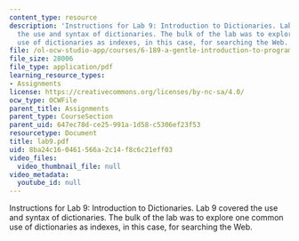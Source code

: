 ```yaml
---
content_type: resource
description: 'Instructions for Lab 9: Introduction to Dictionaries. Lab 9 covered
  the use and syntax of dictionaries. The bulk of the lab was to explore one common
  use of dictionaries as indexes, in this case, for searching the Web.'
file: /ol-ocw-studio-app/courses/6-189-a-gentle-introduction-to-programming-using-python-january-iap-2008/8ba24c160461566a2c14f8c6c21eff03_lab9.pdf
file_size: 28006
file_type: application/pdf
learning_resource_types:
- Assignments
license: https://creativecommons.org/licenses/by-nc-sa/4.0/
ocw_type: OCWFile
parent_title: Assignments
parent_type: CourseSection
parent_uid: 647ec78d-ce25-991a-1d58-c5306ef23f53
resourcetype: Document
title: lab9.pdf
uid: 8ba24c16-0461-566a-2c14-f8c6c21eff03
video_files:
  video_thumbnail_file: null
video_metadata:
  youtube_id: null
---
```

Instructions for Lab 9: Introduction to Dictionaries. Lab 9 covered the use and syntax of dictionaries. The bulk of the lab was to explore one common use of dictionaries as indexes, in this case, for searching the Web.